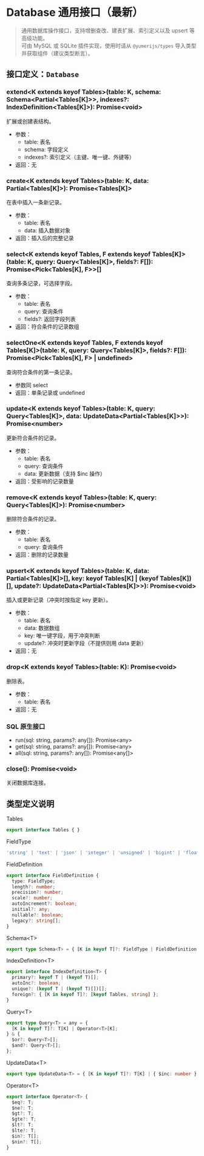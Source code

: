 # Database 通用接口（最新）

> 通用数据库操作接口，支持增删查改、建表扩展、索引定义以及 upsert 等高级功能。  
> 可由 MySQL 或 SQLite 插件实现，使用时请从 `@yumerijs/types` 导入类型并获取组件（建议类型断言）。

## 接口定义：`Database`

### extend&lt;K extends keyof Tables&gt;(table: K, schema: Schema&lt;Partial&lt;Tables[K]&gt;&gt;, indexes?: IndexDefinition&lt;Tables[K]&gt;): Promise&lt;void&gt;
扩展或创建表结构。

- 参数：
  - table: 表名
  - schema: 字段定义
  - indexes?: 索引定义（主键、唯一键、外键等）
- 返回：无

### create&lt;K extends keyof Tables&gt;(table: K, data: Partial&lt;Tables[K]&gt;): Promise&lt;Tables[K]&gt;
在表中插入一条新记录。

- 参数：
  - table: 表名
  - data: 插入数据对象
- 返回：插入后的完整记录

### select&lt;K extends keyof Tables, F extends keyof Tables[K]&gt;(table: K, query: Query&lt;Tables[K]&gt;, fields?: F[]): Promise&lt;Pick&lt;Tables[K], F&gt;&gt;[]
查询多条记录，可选择字段。

- 参数：
  - table: 表名
  - query: 查询条件
  - fields?: 返回字段列表
- 返回：符合条件的记录数组

### selectOne&lt;K extends keyof Tables, F extends keyof Tables[K]&gt;(table: K, query: Query&lt;Tables[K]&gt;, fields?: F[]): Promise&lt;Pick&lt;Tables[K], F&gt; | undefined&gt;
查询符合条件的第一条记录。

- 参数同 select
- 返回：单条记录或 undefined

### update&lt;K extends keyof Tables&gt;(table: K, query: Query&lt;Tables[K]&gt;, data: UpdateData&lt;Partial&lt;Tables[K]&gt;&gt;): Promise&lt;number&gt;
更新符合条件的记录。

- 参数：
  - table: 表名
  - query: 查询条件
  - data: 更新数据（支持 $inc 操作）
- 返回：受影响的记录数量

### remove&lt;K extends keyof Tables&gt;(table: K, query: Query&lt;Tables[K]&gt;): Promise&lt;number&gt;
删除符合条件的记录。

- 参数：
  - table: 表名
  - query: 查询条件
- 返回：删除的记录数量

### upsert&lt;K extends keyof Tables&gt;(table: K, data: Partial&lt;Tables[K]&gt;[], key: keyof Tables[K] | (keyof Tables[K])[], update?: UpdateData&lt;Partial&lt;Tables[K]&gt;&gt;): Promise&lt;void&gt;
插入或更新记录（冲突时按指定 key 更新）。

- 参数：
  - table: 表名
  - data: 数据数组
  - key: 唯一键字段，用于冲突判断
  - update?: 冲突时更新字段（不提供则用 data 更新）
- 返回：无

### drop&lt;K extends keyof Tables&gt;(table: K): Promise&lt;void&gt;
删除表。

- 参数：
  - table: 表名
- 返回：无

### SQL 原生接口
- run(sql: string, params?: any[]): Promise&lt;any&gt;
- get(sql: string, params?: any[]): Promise&lt;any&gt;
- all(sql: string, params?: any[]): Promise&lt;any[]&gt;

### close(): Promise&lt;void&gt;
关闭数据库连接。

## 类型定义说明

Tables
```ts
export interface Tables { }
```

FieldType
```ts
'string' | 'text' | 'json' | 'integer' | 'unsigned' | 'bigint' | 'float' | 'double' | 'decimal' | 'boolean' | 'date' | 'time' | 'timestamp'
```

FieldDefinition
```ts
export interface FieldDefinition {
  type: FieldType;
  length?: number;
  precision?: number;
  scale?: number;
  autoIncrement?: boolean;
  initial?: any;
  nullable?: boolean;
  legacy?: string[];
}
```

Schema&lt;T&gt;
```ts
export type Schema<T> = { [K in keyof T]?: FieldType | FieldDefinition } & { [key: string]: FieldType | FieldDefinition };
```

IndexDefinition&lt;T&gt;
```ts
export interface IndexDefinition<T> {
  primary?: keyof T | (keyof T)[];
  autoInc?: boolean;
  unique?: (keyof T | (keyof T)[])[];
  foreign?: { [K in keyof T]?: [keyof Tables, string] };
}
```

Query&lt;T&gt;
```ts
export type Query<T> = any = {
  [K in keyof T]?: T[K] | Operator<T>[K];
} & {
  $or?: Query<T>[];
  $and?: Query<T>[];
};
```

UpdateData&lt;T&gt;
```ts
export type UpdateData<T> = { [K in keyof T]?: T[K] | { $inc: number } };
```

Operator&lt;T&gt;
```ts
export interface Operator<T> {
  $eq?: T;
  $ne?: T;
  $gt?: T;
  $gte?: T;
  $lt?: T;
  $lte?: T;
  $in?: T[];
  $nin?: T[];
}
```  